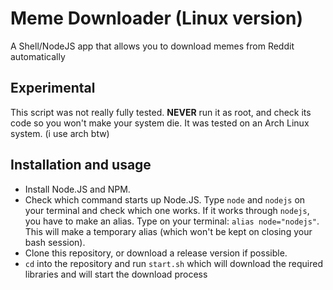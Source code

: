 # Meme Downloader (Linux version)
A Shell/NodeJS app that allows you to download memes from Reddit automatically

## Experimental
This script was not really fully tested. **NEVER** run it as root, and check its code so you won't make your system die.
It was tested on an Arch Linux system. (i use arch btw)

## Installation and usage
- Install Node.JS and NPM.
- Check which command starts up Node.JS. Type `node` and `nodejs` on your terminal and check which one works.
  If it works through `nodejs`, you have to make an alias. Type on your terminal: `alias node="nodejs"`.
  This will make a temporary alias (which won't be kept on closing your bash session).
- Clone this repository, or download a release version if possible.
- `cd` into the repository and run `start.sh` which will download the required libraries and will start the download process
